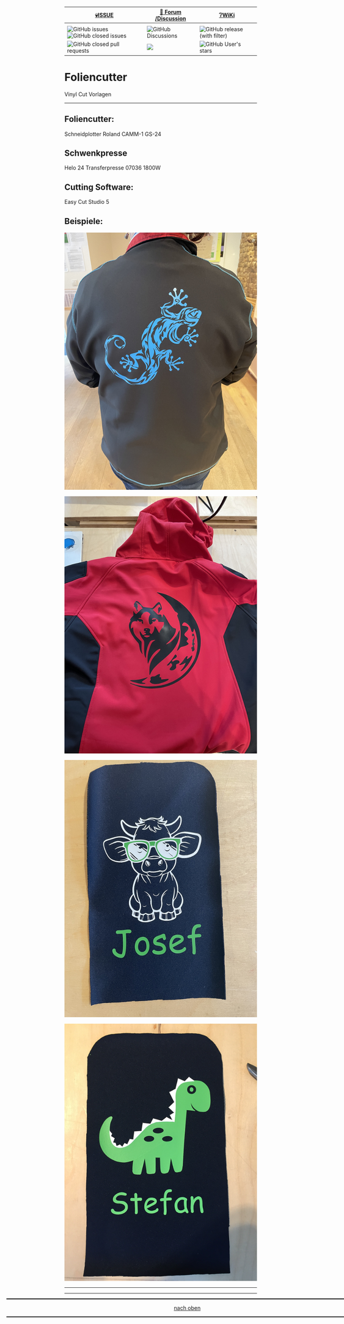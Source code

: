 <a name="oben"></a>


<div align="center">

  |[:skull:ISSUE](https://github.com/frankyhub/Foliencutter/issues?q=is%3Aissue)|[:speech_balloon: Forum /Discussion](https://github.com/frankyhub/Foliencutter/discussions)|[:grey_question:WiKi](https://github.com/frankyhub/Foliencutter/wiki)|
|--|--|--|
| | | |
|![GitHub issues](https://img.shields.io/github/issues/frankyhub/Foliencutter)![GitHub closed issues](https://img.shields.io/github/issues-closed/frankyhub/Foliencutter)|![GitHub Discussions](https://img.shields.io/github/discussions/frankyhub/Foliencutter)|![GitHub release (with filter)](https://img.shields.io/github/v/release/frankyhub/Foliencutter)|
|![GitHub closed pull requests](https://img.shields.io/github/issues-pr-closed/finaldie/skull.svg)[](https://github.com/frankyhub/Foliencutter/pulls)|[<img src="https://img.shields.io/github/license/finaldie/skull.svg">](https://github.com/frankyhub/Foliencutter/blob/main/LICENSE.md)| ![GitHub User's stars](https://img.shields.io/github/stars/frankyhub)|
</div>


# Foliencutter
Vinyl Cut Vorlagen


---
## Foliencutter:
Schneidplotter Roland CAMM-1 GS-24

## Schwenkpresse
Helo 24 Transferpresse 07036 1800W

## Cutting Software:
Easy Cut Studio 5

## Beispiele:


![Bild](pic/geko.png)

![Bild](pic/wolf.png)

![Bild](pic/jo.png)

![Bild](pic/stef.png)



---

<div style="position:absolute; left:2cm; ">   
<ol class="breadcrumb" style="border-top: 2px solid black;border-bottom:2px solid black; height: 45px; width: 900px;"> <p align="center"><a href="#oben">nach oben</a></p></ol>
</div>  

---
